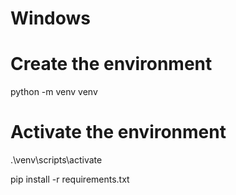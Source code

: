 # Windows
# Create the environment
python -m venv venv
# Activate the environment
.\\venv\\scripts\\activate

pip install -r requirements.txt